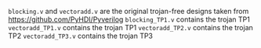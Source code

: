 `blocking.v` and `vectoradd.v` are the original trojan-free designs taken from https://github.com/PyHDI/Pyverilog
`blocking_TP1.v` contains the trojan TP1
`vectoradd_TP1.v` contains the trojan TP1
`vectoradd_TP2.v` contains the trojan TP2
`vectoradd_TP3.v` contains the trojan TP3
